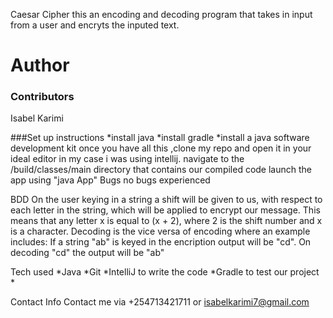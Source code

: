 Caesar Cipher
this an encoding and decoding program that takes in input from a user and encryts the inputed text.

Author
=======
### Contributors
Isabel Karimi

###Set up instructions
*install java *install gradle *install a java software development kit
once you have all this ,clone my repo and open it in your ideal editor in my case i was using intellij.
navigate to the /build/classes/main directory that contains our compiled code
launch the app using "java App"
Bugs
no bugs experienced

BDD
On the user keying in a string a shift will be given to us, with respect to each letter in the string, which will be applied to encrypt our message. This means that any letter x is equal to (x + 2), where 2 is the shift number and x is a character. Decoding is the vice versa of encoding where an example includes:
If a string "ab" is keyed in the encription output will be "cd". On decoding "cd" the output will be "ab"


Tech used
*Java *Git *IntelliJ to write the code *Gradle to test our project *

Contact Info
Contact me via +254713421711 or isabelkarimi7@gmail.com


